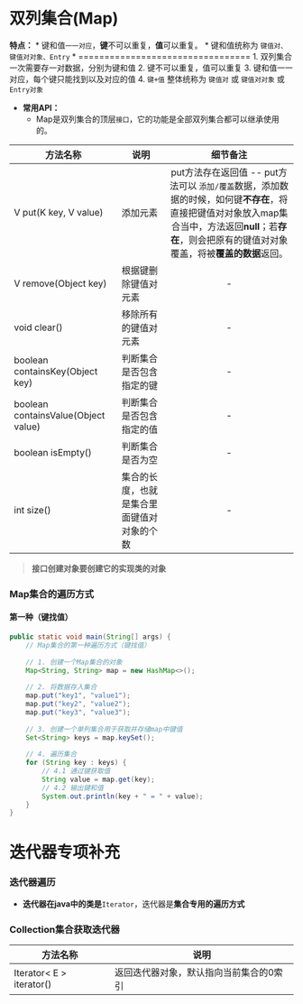 # 双列集合(Map)
 **特点：** 
	* 键和值`一一对应`，**键**不可以重复，**值**可以重复。
	* 键和值统称为 `键值对、键值对对象、Entry` 
	* =================================
	1. 双列集合一次需要存一对数据，分别为键和值
	2. 键不可以重复，值可以重复
	3. 键和值一一对应，每个键只能找到以及对应的值
	4. `键+值` 整体统称为 `键值对` 或 `键值对对象` 或 `Entry对象`
* **常用API：** 
	* Map是双列集合的顶层`接口`，它的功能是全部双列集合都可以继承使用的。

| 方法名称                                | 说明                    |                                                          细节备注                                                           |
| ----------------------------------- | --------------------- | :---------------------------------------------------------------------------------------------------------------------: |
| V put(K key, V value)               | 添加元素                  | put方法存在返回值 -- put方法可以 `添加/覆盖`数据，添加数据的时候，如何键**不存在**，将直接把键值对对象放入map集合当中，方法返回**null**；若**存在**，则会把原有的键值对对象覆盖，将被**覆盖的数据**返回。 |
| V remove(Object key)                | 根据键删除键值对元素            |                                                            -                                                            |
| void clear()                        | 移除所有的键值对元素            |                                                            -                                                            |
| boolean containsKey(Object key)     | 判断集合是否包含指定的键          |                                                            -                                                            |
| boolean containsValue(Object value) | 判断集合是否包含指定的值          |                                                            -                                                            |
| boolean isEmpty()                   | 判断集合是否为空              |                                                            -                                                            |
| int size()                          | 集合的长度，也就是集合里面键值对对象的个数 |                                                            -                                                            |
> **接口创建对象要创建它的实现类的对象**

### Map集合的遍历方式
#### 第一种（键找值）
```java
public static void main(String[] args) {  
    // Map集合的第一种遍历方式（键找值）  
  
    // 1. 创建一个Map集合的对象  
    Map<String, String> map = new HashMap<>();  
  
    // 2. 将数据存入集合  
    map.put("key1", "value1");  
    map.put("key2", "value2");  
    map.put("key3", "value3");  
  
    // 3. 创建一个单列集合用于获取并存储map中键值  
    Set<String> keys = map.keySet();  
  
    // 4. 遍历集合  
    for (String key : keys) {  
        // 4.1 通过键获取值  
        String value = map.get(key);  
        // 4.2 输出键和值  
        System.out.println(key + " = " + value);  
    }  
}
```


# 迭代器专项补充
### 迭代器遍历
* **迭代器在java中的类是**`Iterator`，迭代器是**集合专用的遍历方式**
### Collection集合获取迭代器

| 方法名称                     | 说明                   |
| ------------------------ | -------------------- |
| Iterator< E > iterator() | 返回迭代器对象，默认指向当前集合的0索引 |
